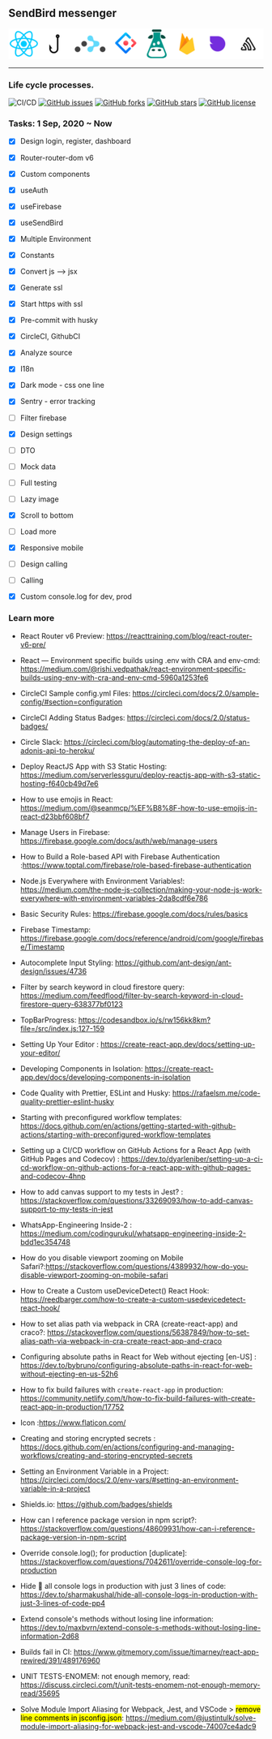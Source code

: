 ## SendBird messenger

<img src="src/assets/images/banners/7.png" alt="sendbird-messenger">

---

### Life cycle processes.

<!-- [![CircleC](https://circleci.com/gh/chnirt/react-sendbird-messenger.svg?style=svg)](https://circleci.com/gh/chnirt/react-sendbird-messenger) -->

![CI/CD](https://github.com/chnirt/react-sendbird-messenger/workflows/GithubCI/badge.svg)
[![GitHub issues](https://img.shields.io/github/issues/chnirt/react-sendbird-messenger)](https://github.com/chnirt/react-sendbird-messenger/issues)
[![GitHub forks](https://img.shields.io/github/forks/chnirt/react-sendbird-messenger)](https://github.com/chnirt/react-sendbird-messenger/network)
[![GitHub stars](https://img.shields.io/github/stars/chnirt/react-sendbird-messenger)](https://github.com/chnirt/react-sendbird-messenger/stargazers)
[![GitHub license](https://img.shields.io/github/license/chnirt/react-sendbird-messenger)](https://github.com/chnirt/react-sendbird-messenger)

### Tasks: 1 Sep, 2020 ~ Now

-   [x] Design login, register, dashboard
-   [x] Router-router-dom v6
-   [x] Custom components
-   [x] useAuth
-   [x] useFirebase
-   [x] useSendBird
-   [x] Multiple Environment
-   [x] Constants
-   [x] Convert js --> jsx
-   [x] Generate ssl
-   [x] Start https with ssl
-   [x] Pre-commit with husky
-   [x] CircleCI, GithubCI
-   [x] Analyze source
-   [x] I18n
-   [x] Dark mode - css one line
-   [x] Sentry - error tracking

-   [ ] Filter firebase
-   [x] Design settings
-   [ ] DTO
-   [ ] Mock data
-   [ ] Full testing
-   [ ] Lazy image
-   [x] Scroll to bottom
-   [ ] Load more
-   [x] Responsive mobile
-   [ ] Design calling
-   [ ] Calling
-   [x] Custom console.log for dev, prod

### Learn more

-   React Router v6 Preview: https://reacttraining.com/blog/react-router-v6-pre/

-   React — Environment specific builds using .env with CRA and env-cmd: https://medium.com/@rishi.vedpathak/react-environment-specific-builds-using-env-with-cra-and-env-cmd-5960a1253fe6

-   CircleCI Sample config.yml Files: https://circleci.com/docs/2.0/sample-config/#section=configuration

-   CircleCI Adding Status Badges: https://circleci.com/docs/2.0/status-badges/

-   Circle Slack: https://circleci.com/blog/automating-the-deploy-of-an-adonis-api-to-heroku/

-   Deploy ReactJS App with S3 Static Hosting: https://medium.com/serverlessguru/deploy-reactjs-app-with-s3-static-hosting-f640cb49d7e6

-   How to use emojis in React: https://medium.com/@seanmcp/%EF%B8%8F-how-to-use-emojis-in-react-d23bbf608bf7

-   Manage Users in Firebase: https://firebase.google.com/docs/auth/web/manage-users

-   How to Build a Role-based API with Firebase Authentication :https://www.toptal.com/firebase/role-based-firebase-authentication

-   Node.js Everywhere with Environment Variables!: https://medium.com/the-node-js-collection/making-your-node-js-work-everywhere-with-environment-variables-2da8cdf6e786

-   Basic Security Rules: https://firebase.google.com/docs/rules/basics

-   Firebase Timestamp: https://firebase.google.com/docs/reference/android/com/google/firebase/Timestamp

-   Autocomplete Input Styling:
    https://github.com/ant-design/ant-design/issues/4736

-   Filter by search keyword in cloud firestore query: https://medium.com/feedflood/filter-by-search-keyword-in-cloud-firestore-query-638377bf0123

-   TopBarProgress: https://codesandbox.io/s/rw156kk8km?file=/src/index.js:127-159

-   Setting Up Your Editor : https://create-react-app.dev/docs/setting-up-your-editor/

-   Developing Components in Isolation:
    https://create-react-app.dev/docs/developing-components-in-isolation

-   Code Quality with Prettier, ESLint and Husky:
    https://rafaelsm.me/code-quality-prettier-eslint-husky

-   Starting with preconfigured workflow templates: https://docs.github.com/en/actions/getting-started-with-github-actions/starting-with-preconfigured-workflow-templates

-   Setting up a CI/CD workflow on GitHub Actions for a React App (with GitHub Pages and Codecov) : https://dev.to/dyarleniber/setting-up-a-ci-cd-workflow-on-github-actions-for-a-react-app-with-github-pages-and-codecov-4hnp

-   How to add canvas support to my tests in Jest? : https://stackoverflow.com/questions/33269093/how-to-add-canvas-support-to-my-tests-in-jest

-   WhatsApp-Engineering Inside-2 : https://medium.com/codingurukul/whatsapp-engineering-inside-2-bdd1ec354748

-   How do you disable viewport zooming on Mobile Safari?:https://stackoverflow.com/questions/4389932/how-do-you-disable-viewport-zooming-on-mobile-safari

-   How to Create a Custom useDeviceDetect() React Hook:
    https://reedbarger.com/how-to-create-a-custom-usedevicedetect-react-hook/

-   How to set alias path via webpack in CRA (create-react-app) and craco?: https://stackoverflow.com/questions/56387849/how-to-set-alias-path-via-webpack-in-cra-create-react-app-and-craco

-   Configuring absolute paths in React for Web without ejecting [en-US] : https://dev.to/bybruno/configuring-absolute-paths-in-react-for-web-without-ejecting-en-us-52h6

-   How to fix build failures with `create-react-app` in production: https://community.netlify.com/t/how-to-fix-build-failures-with-create-react-app-in-production/17752

-   Icon :https://www.flaticon.com/

-   Creating and storing encrypted secrets : https://docs.github.com/en/actions/configuring-and-managing-workflows/creating-and-storing-encrypted-secrets

-   Setting an Environment Variable in a Project: https://circleci.com/docs/2.0/env-vars/#setting-an-environment-variable-in-a-project

-   Shields.io: https://github.com/badges/shields

-   How can I reference package version in npm script?: https://stackoverflow.com/questions/48609931/how-can-i-reference-package-version-in-npm-script

-   Override console.log(); for production [duplicate]: https://stackoverflow.com/questions/7042611/override-console-log-for-production

-   Hide 🙈 all console logs in production with just 3 lines of code: https://dev.to/sharmakushal/hide-all-console-logs-in-production-with-just-3-lines-of-code-pp4

-   Extend console's methods without losing line information: https://dev.to/maxbvrn/extend-console-s-methods-without-losing-line-information-2d68

-   Builds fail in CI: https://www.gitmemory.com/issue/timarney/react-app-rewired/391/489176960

-   UNIT TESTS-ENOMEM: not enough memory, read: https://discuss.circleci.com/t/unit-tests-enomem-not-enough-memory-read/35695

-   Solve Module Import Aliasing for Webpack, Jest, and VSCode > <mark>remove line comments in jsconfig.json</mark>: https://medium.com/@justintulk/solve-module-import-aliasing-for-webpack-jest-and-vscode-74007ce4adc9
